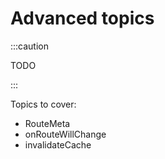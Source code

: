 # Advanced topics

:::caution

TODO

:::

Topics to cover:
- RouteMeta
- onRouteWillChange
- invalidateCache
